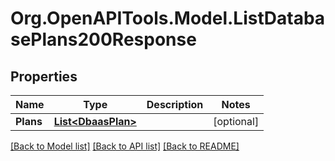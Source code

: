 # Org.OpenAPITools.Model.ListDatabasePlans200Response

## Properties

Name | Type | Description | Notes
------------ | ------------- | ------------- | -------------
**Plans** | [**List&lt;DbaasPlan&gt;**](DbaasPlan.md) |  | [optional] 

[[Back to Model list]](../README.md#documentation-for-models) [[Back to API list]](../README.md#documentation-for-api-endpoints) [[Back to README]](../README.md)

